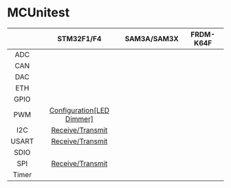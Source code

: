# MCUnitest

|       |                    STM32F1/F4                     | SAM3A/SAM3X | FRDM-K64F |
| :---: | :-----------------------------------------------: | :---------: | :-------: |
|  ADC  |                                                   |             |           |
|  CAN  |                                                   |             |           |
|  DAC  |                                                   |             |           |
|  ETH  |                                                   |             |           |
| GPIO  |                                                   |             |           |
|  PWM  | [Configuration[LED Dimmer]](STM32F103RB/PWM/Cube) |             |           |
|  I2C  |     [Receive/Transmit](STM32F103RB/I2C/Cube)      |             |           |
| USART |    [Receive/Transmit](STM32F103RB/USART/Cube)     |             |           |
| SDIO  |                                                   |             |           |
|  SPI  |     [Receive/Transmit](STM32F103RB/SPI/Cube)      |             |           |
| Timer |                                                   |             |           |

